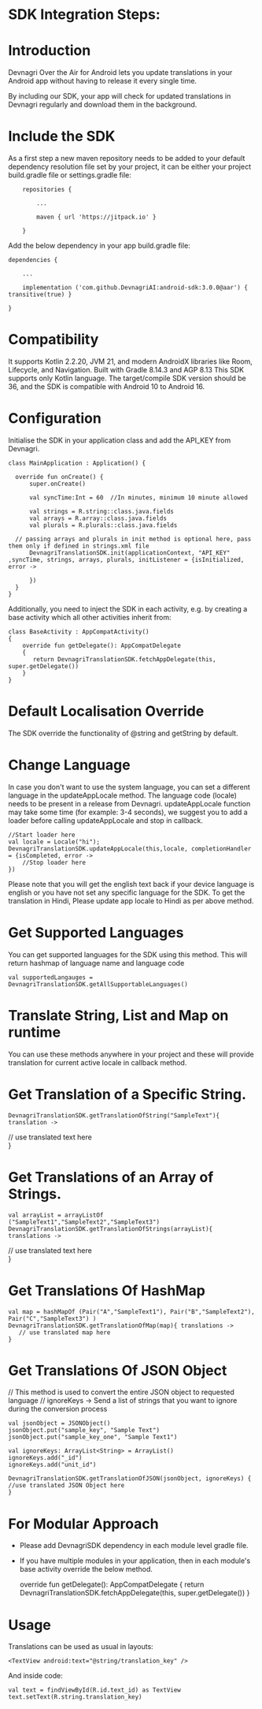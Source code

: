 # SDK Integration Steps:

# Introduction

Devnagri Over the Air for Android lets you update translations in your Android app without having to release it every single time.

By including our SDK, your app will check for updated translations in Devnagri regularly and download them in the background.

# Include the SDK

As a first step a new maven repository needs to be added to your default dependency resolution file set by your project, it can be either your project build.gradle file or settings.gradle file:

        repositories {

            ...

            maven { url 'https://jitpack.io' }

        }

Add the below dependency in your app build.gradle file:

    dependencies {

        ...

        implementation ('com.github.DevnagriAI:android-sdk:3.0.0@aar') { transitive(true) }

    }

# Compatibility

It supports Kotlin 2.2.20, JVM 21, and modern AndroidX libraries like Room, Lifecycle, and Navigation. Built with Gradle 8.14.3 and AGP 8.13 This SDK supports only Kotlin language. The target/compile SDK version should be 36, and the SDK is compatible with Android 10 to Android 16.

# Configuration

Initialise the SDK in your application class and add the API_KEY from Devnagri.

    class MainApplication : Application() {

      override fun onCreate() {
          super.onCreate()

          val syncTime:Int = 60  //In minutes, minimum 10 minute allowed

          val strings = R.string::class.java.fields
          val arrays = R.array::class.java.fields
          val plurals = R.plurals::class.java.fields

      // passing arrays and plurals in init method is optional here, pass them only if defined in strings.xml file
          DevnagriTranslationSDK.init(applicationContext, "API_KEY" ,syncTime, strings, arrays, plurals, initListener = {isInitialized, error ->

          })
      }
    }

Additionally, you need to inject the SDK in each activity, e.g. by creating a base activity which all other activities inherit from:

    class BaseActivity : AppCompatActivity()
    {
        override fun getDelegate(): AppCompatDelegate
        {
           return DevnagriTranslationSDK.fetchAppDelegate(this, super.getDelegate())
        }
    }

# Default Localisation Override

The SDK override the functionality of @string and getString by default.

# Change Language

In case you don't want to use the system language, you can set a different language in the updateAppLocale method. The language code (locale) needs to be present in a release from Devnagri.
updateAppLocale function may take some time (for example: 3-4 seconds), we suggest you to add a loader before calling updateAppLocale and stop in callback.

    //Start loader here
    val locale = Locale("hi");
    DevnagriTranslationSDK.updateAppLocale(this,locale, completionHandler = {isCompleted, error ->
    	//Stop loader here
    })

Please note that you will get the english text back if your device language is english or you have not set any specific language for the SDK. To get the translation in Hindi, Please update app locale to Hindi as per above method.

# Get Supported Languages

You can get supported languages for the SDK using this method.
This will return hashmap of language name and language code

    val supportedLangauges =  DevnagriTranslationSDK.getAllSupportableLanguages()

# Translate String, List and Map on runtime

You can use these methods anywhere in your project and these will provide translation for current active locale in callback method.

# Get Translation of a Specific String.

    DevnagriTranslationSDK.getTranslationOfString("SampleText"){ translation ->

// use translated text here  
 }

# Get Translations of an Array of Strings.

    val arrayList = arrayListOf ("SampleText1","SampleText2","SampleText3")
    DevnagriTranslationSDK.getTranslationOfStrings(arrayList){ translations ->

// use translated text here  
 }

# Get Translations Of HashMap

    val map = hashMapOf (Pair("A","SampleText1"), Pair("B","SampleText2"), Pair("C","SampleText3") )
    DevnagriTranslationSDK.getTranslationOfMap(map){ translations ->
       // use translated map here
    }

# Get Translations Of JSON Object

// This method is used to convert the entire JSON object to requested language
// ignoreKeys -> Send a list of strings that you want to ignore during the conversion process

    val jsonObject = JSONObject()
    jsonObject.put("sample_key", "Sample Text")
    jsonObject.put("sample_key_one", "Sample Text1")

    val ignoreKeys: ArrayList<String> = ArrayList()
    ignoreKeys.add("_id")
    ignoreKeys.add("unit_id")

    DevnagriTranslationSDK.getTranslationOfJSON(jsonObject, ignoreKeys) {
    //use translated JSON Object here
    }

# For Modular Approach

- Please add DevnagriSDK dependency in each module level gradle file.
- If you have multiple modules in your application,
  then in each module's base activity override the below method.

  override fun getDelegate(): AppCompatDelegate {
  return DevnagriTranslationSDK.fetchAppDelegate(this, super.getDelegate())
  }

# Usage

Translations can be used as usual in layouts:

    <TextView android:text="@string/translation_key" />

And inside code:

    val text = findViewById(R.id.text_id) as TextView
    text.setText(R.string.translation_key)

